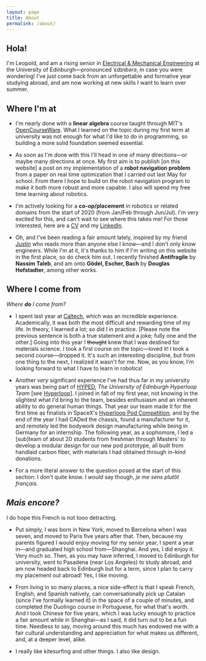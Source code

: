 ```yaml
---
layout: page
title: About
permalink: /about/
---
```


## Hola!

I'm Leopold, and am a rising senior in [Electrical & Mechanical Engineering](https://www.ed.ac.uk/studying/undergraduate/degrees/index.php?action=programme&code=HHH6) at the University of Edinburgh—pronounced _ˈɛdɪnbərə_, in case you were wondering!
I've just come back from an unforgettable and formative year studying abroad, and am now working at new skills I want to learn over summer.

## Where I'm at
* I'm nearly done with a **linear algebra** course taught through MIT's [OpenCourseWare](https://ocw.mit.edu/courses/mathematics/18-06-linear-algebra-spring-2010/). What I learned on the topic during my first term at university was not enough for what I'd like to do in programming, so building a more solid foundation seemed essential.

* As soon as I'm done with this I'll head in one of many directions—or maybe many directions at once. My first aim is to publish \[on this website] a post on my implementation of a **robot navigation problem** from a paper on real time optimization that I carried out last May for school. From there I hope to build on the robot navigation program to make it both more robust and more capable. I also will spend my free time learning about robotics.

* I'm actively looking for a **co-op/placement** in robotics or related domains from the start of 2020 (from Jan/Feb through Jun/Jul). I'm very excited for this, and can't wait to see where this takes me! For those interested, here are a [CV](https://www.visualcv.com/leopold-t/) and my [LinkedIn](www.linkedin.com/in/leopold-t).

* Oh, and I've been reading a fair amount lately, inspired by my friend [Justin](https://glibert.io/) who reads more than anyone else I know—and I don't only know engineers. While I'm at it, it's thanks to him if I'm writing on this website in the first place, so do check him out. I recently finished **Antifragile** by **Nassim Taleb**, and am onto **Gödel, Escher, Bach** by **Douglas Hofstadter**, among other works.

## Where I come from
_Where __do__ I come from?_

* I spent last year at [Caltech](https://www.caltech.edu/), which was an incredible experience. Academically, it was both the most difficult and rewarding time of my life. In theory, I learned a lot; so did I in practice. \[Please note the previous sentence is both a true statement and a joke; fully one and the other.] Going into this year I ~~thought~~ knew that I was destined for materials science. I took a first course on the topic—loved it! I took a second course—dropped it. It's such an interesting discipline, but from one thing to the next, I realized it wasn't for me. Now, as you know, I'm looking forward to what I have to learn in robotics!

* Another _very_ significant experience I've had thus far in my university years was being part of [HYPED](https://hyp-ed.com/), _The University of Edinburgh Hyperloop Team_ \[see [Hyperloop](https://en.m.wikipedia.org/wiki/Hyperloop)]. I joined in fall of my first year, not knowing in the slightest what I'd bring to the team, besides enthusiasm and an inherent ability to do general human things. That year our team made it for the first time as finalists in SpaceX's [Hyperloop Pod Competition](https://www.spacex.com/hyperloop); and by the end of the year I had CADed the chassis, found a manufacturer for it, and remotely led the bodywork design manufacturing while being in Germany for an internship. The following year, as a sophomore, I led a \[sub]team of about 20 students from freshman through Masters' to develop a modular design for our new pod prototype, all built from handlaid carbon fiber, with materials I had obtained through in-kind donations.

* For a more literal answer to the question posed at the start of this section: I don't quite know. I _would_ say though, _je me sens plutôt français._

## _Mais encore?_
I do hope this French is not tooo detracting.

* Put simply, I was born in New York, moved to Barcelona when I was seven, and moved to Paris five years after that. Then, because my parents figured I would enjoy moving for my senior year, I spent a year in—and graduated high school from—Shanghai. And yes, I did enjoy it. Very much so. Then, as you may have inferred, I moved to Edinburgh for university, went to Pasadena (near Los Angeles) to study abroad, and am now headed back to Edinburgh but for a term, since I plan to carry my placement out abroad! Yes, I like moving.

* From living in so many places, a nice side-effect is that I speak French, English, and Spanish natively, can conversationally pick up Catalan (since I've formally learned it) in the space of a couple of minutes, and completed the Duolingo course in Portuguese, for what that's worth. And I took Chinese for five years, which I was lucky enough to practice a fair amount while in Shanghai—as I said, it did turn out to be a fun time. Needless to say, moving around this much has endowed me with a fair cultural understanding and appreciation for what makes us different, and, at a deeper level, alike.

* I really like kitesurfing and other things. I also like design.

<!--- [email@domain.com](mailto:email@domain.com) --->
